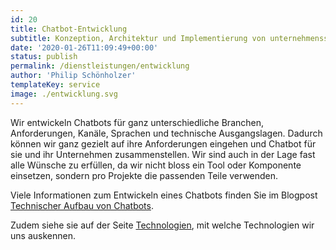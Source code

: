 ```yaml
---
id: 20
title: Chatbot-Entwicklung
subtitle: Konzeption, Architektur und Implementierung von unternehmensspezifischen Chatbots
date: '2020-01-26T11:09:49+00:00'
status: publish
permalink: /dienstleistungen/entwicklung
author: 'Philip Schönholzer'
templateKey: service
image: ./entwicklung.svg
---
```


Wir entwickeln Chatbots für ganz unterschiedliche Branchen, Anforderungen, Kanäle, Sprachen und technische Ausgangslagen. Dadurch können wir ganz gezielt auf ihre Anforderungen eingehen und Chatbot für sie und ihr Unternehmen zusammenstellen. Wir sind auch in der Lage fast alle Wünsche zu erfüllen, da wir nicht bloss ein Tool oder Komponente einsetzen, sondern pro Projekte die passenden Teile verwenden.

Viele Informationen zum Entwickeln eines Chatbots finden Sie im Blogpost [Technischer Aufbau von Chatbots](/blog/technischer-aufbau-von-chatbots).

Zudem siehe sie auf der Seite [Technologien](/faq/technologien), mit welche Technologien wir uns auskennen.
